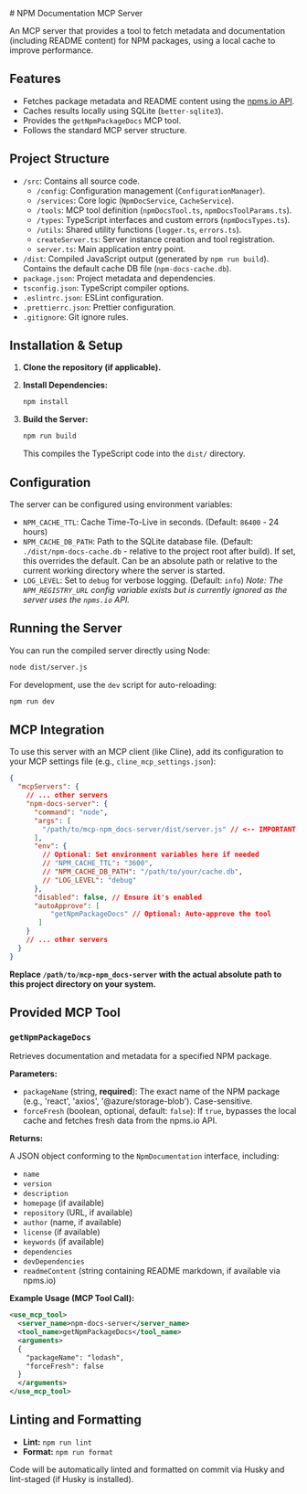 ﻿﻿﻿﻿﻿# NPM Documentation MCP Server

An MCP server that provides a tool to fetch metadata and documentation (including README content) for NPM packages, using a local cache to improve performance.

## Features

- Fetches package metadata and README content using the [npms.io API](https://api.npms.io/).
- Caches results locally using SQLite (`better-sqlite3`).
- Provides the `getNpmPackageDocs` MCP tool.
- Follows the standard MCP server structure.

## Project Structure

- `/src`: Contains all source code.
  - `/config`: Configuration management (`ConfigurationManager`).
  - `/services`: Core logic (`NpmDocService`, `CacheService`).
  - `/tools`: MCP tool definition (`npmDocsTool.ts`, `npmDocsToolParams.ts`).
  - `/types`: TypeScript interfaces and custom errors (`npmDocsTypes.ts`).
  - `/utils`: Shared utility functions (`logger.ts`, `errors.ts`).
  - `createServer.ts`: Server instance creation and tool registration.
  - `server.ts`: Main application entry point.
- `/dist`: Compiled JavaScript output (generated by `npm run build`). Contains the default cache DB file (`npm-docs-cache.db`).
- `package.json`: Project metadata and dependencies.
- `tsconfig.json`: TypeScript compiler options.
- `.eslintrc.json`: ESLint configuration.
- `.prettierrc.json`: Prettier configuration.
- `.gitignore`: Git ignore rules.

## Installation & Setup

1. **Clone the repository (if applicable).**
2. **Install Dependencies:**

    ```bash
    npm install
    ```

3. **Build the Server:**

    ```bash
    npm run build
    ```

    This compiles the TypeScript code into the `dist/` directory.

## Configuration

 The server can be configured using environment variables:

- `NPM_CACHE_TTL`: Cache Time-To-Live in seconds. (Default: `86400` - 24 hours)
- `NPM_CACHE_DB_PATH`: Path to the SQLite database file. (Default: `./dist/npm-docs-cache.db` - relative to the project root after build). If set, this overrides the default. Can be an absolute path or relative to the current working directory where the server is started.
- `LOG_LEVEL`: Set to `debug` for verbose logging. (Default: `info`)
     *Note: The `NPM_REGISTRY_URL` config variable exists but is currently ignored as the server uses the `npms.io` API.*

## Running the Server

You can run the compiled server directly using Node:

```bash
node dist/server.js
```

For development, use the `dev` script for auto-reloading:

```bash
npm run dev
```

## MCP Integration

To use this server with an MCP client (like Cline), add its configuration to your MCP settings file (e.g., `cline_mcp_settings.json`):

```json
{
  "mcpServers": {
    // ... other servers
    "npm-docs-server": {
      "command": "node",
      "args": [
        "/path/to/mcp-npm_docs-server/dist/server.js" // <-- IMPORTANT: Use the absolute path to the compiled server.js
      ],
      "env": {
        // Optional: Set environment variables here if needed
        // "NPM_CACHE_TTL": "3600",
        // "NPM_CACHE_DB_PATH": "/path/to/your/cache.db",
        // "LOG_LEVEL": "debug"
      },
      "disabled": false, // Ensure it's enabled
      "autoApprove": [
          "getNpmPackageDocs" // Optional: Auto-approve the tool
       ]
    }
    // ... other servers
  }
}
```

**Replace `/path/to/mcp-npm_docs-server` with the actual absolute path to this project directory on your system.**

## Provided MCP Tool

### `getNpmPackageDocs`

Retrieves documentation and metadata for a specified NPM package.

**Parameters:**

- `packageName` (string, **required**): The exact name of the NPM package (e.g., 'react', 'axios', '@azure/storage-blob'). Case-sensitive.
- `forceFresh` (boolean, optional, default: `false`): If `true`, bypasses the local cache and fetches fresh data from the npms.io API.

**Returns:**

A JSON object conforming to the `NpmDocumentation` interface, including:

- `name`
- `version`
- `description`
- `homepage` (if available)
- `repository` (URL, if available)
- `author` (name, if available)
- `license` (if available)
- `keywords` (if available)
- `dependencies`
- `devDependencies`
- `readmeContent` (string containing README markdown, if available via npms.io)

**Example Usage (MCP Tool Call):**

```xml
<use_mcp_tool>
  <server_name>npm-docs-server</server_name>
  <tool_name>getNpmPackageDocs</tool_name>
  <arguments>
  {
    "packageName": "lodash",
    "forceFresh": false
  }
  </arguments>
</use_mcp_tool>
```

## Linting and Formatting

- **Lint:** `npm run lint`
- **Format:** `npm run format`

Code will be automatically linted and formatted on commit via Husky and lint-staged (if Husky is installed).
